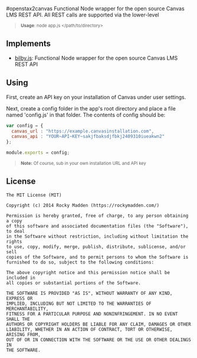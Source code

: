 #openstax2canvas
Functional Node wrapper for the open source Canvas LMS REST API. All REST calls are supported via the lower-level

> <sub>__Usage__: node app.js </path/to/directory> <chapter-range></sub>

## Implements

* [bilby.js](https://github.com/rockymadden/canvas-lms.js/): Functional Node wrapper for the open source Canvas LMS REST API

## Using
First, create an API key on your installation of Canvas under user settings.

Next, create a config folder in the app's root directory and place a file named 'config.js' in that folder. The contents of config should be:

```javascript
var config = {
  canvas_url : "https://example.canvasinstallation.com",
  canvas_api : "YOUR~API~KEY~sakjfbaksdjfbkj2409310iueakwn2"
};

module.exports = config;
```

> <sub>__Note:__ Of course, sub in your own installation URL and API key</sub>

## License
```
The MIT License (MIT)

Copyright (c) 2014 Rocky Madden (https://rockymadden.com/)

Permission is hereby granted, free of charge, to any person obtaining a copy
of this software and associated documentation files (the "Software"), to deal
in the Software without restriction, including without limitation the rights
to use, copy, modify, merge, publish, distribute, sublicense, and/or sell
copies of the Software, and to permit persons to whom the Software is
furnished to do so, subject to the following conditions:

The above copyright notice and this permission notice shall be included in
all copies or substantial portions of the Software.

THE SOFTWARE IS PROVIDED "AS IS", WITHOUT WARRANTY OF ANY KIND, EXPRESS OR
IMPLIED, INCLUDING BUT NOT LIMITED TO THE WARRANTIES OF MERCHANTABILITY,
FITNESS FOR A PARTICULAR PURPOSE AND NONINFRINGEMENT. IN NO EVENT SHALL THE
AUTHORS OR COPYRIGHT HOLDERS BE LIABLE FOR ANY CLAIM, DAMAGES OR OTHER
LIABILITY, WHETHER IN AN ACTION OF CONTRACT, TORT OR OTHERWISE, ARISING FROM,
OUT OF OR IN CONNECTION WITH THE SOFTWARE OR THE USE OR OTHER DEALINGS IN
THE SOFTWARE.
```
